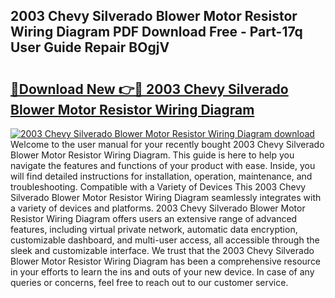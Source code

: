 ## 2003 Chevy Silverado Blower Motor Resistor Wiring Diagram PDF Download Free - Part-17q User Guide Repair BOgjV

# <h2><a href="http://dfmdova.blite.top/?on=2003+Chevy+Silverado+Blower+Motor+Resistor+Wiring+Diagram">🔗Download New 👉🔴 2003 Chevy Silverado Blower Motor Resistor Wiring Diagram</a></h2>

[![2003 Chevy Silverado Blower Motor Resistor Wiring Diagram download](https://i.imgur.com/lujVjoI.png)](http://dfmdova.blite.top/?on=2003+Chevy+Silverado+Blower+Motor+Resistor+Wiring+Diagram)
Welcome to the user manual for your recently bought 2003 Chevy Silverado Blower Motor Resistor Wiring Diagram. This guide is here to help you navigate the features and functions of your product with ease. Inside, you will find detailed instructions for installation, operation, maintenance, and troubleshooting. Compatible with a Variety of Devices This 2003 Chevy Silverado Blower Motor Resistor Wiring Diagram seamlessly integrates with a variety of devices and platforms. 2003 Chevy Silverado Blower Motor Resistor Wiring Diagram offers users an extensive range of advanced features, including virtual private network, automatic data encryption, customizable dashboard, and multi-user access, all accessible through the sleek and customizable interface. We trust that the 2003 Chevy Silverado Blower Motor Resistor Wiring Diagram has been a comprehensive resource in your efforts to learn the ins and outs of your new device. In case of any queries or concerns, feel free to reach out to our customer service.
